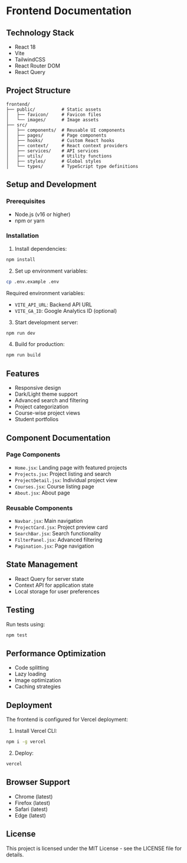 # Frontend Documentation

## Technology Stack
- React 18
- Vite
- TailwindCSS
- React Router DOM
- React Query

## Project Structure
```
frontend/
├── public/          # Static assets
│   ├── favicon/     # Favicon files
│   └── images/      # Image assets
├── src/
│   ├── components/  # Reusable UI components
│   ├── pages/       # Page components
│   ├── hooks/       # Custom React hooks
│   ├── context/     # React context providers
│   ├── services/    # API services
│   ├── utils/       # Utility functions
│   ├── styles/      # Global styles
│   └── types/       # TypeScript type definitions
```

## Setup and Development

### Prerequisites
- Node.js (v16 or higher)
- npm or yarn

### Installation
1. Install dependencies:
```bash
npm install
```

2. Set up environment variables:
```bash
cp .env.example .env
```

Required environment variables:
- `VITE_API_URL`: Backend API URL
- `VITE_GA_ID`: Google Analytics ID (optional)

3. Start development server:
```bash
npm run dev
```

4. Build for production:
```bash
npm run build
```

## Features
- Responsive design
- Dark/Light theme support
- Advanced search and filtering
- Project categorization
- Course-wise project views
- Student portfolios

## Component Documentation

### Page Components
- `Home.jsx`: Landing page with featured projects
- `Projects.jsx`: Project listing and search
- `ProjectDetail.jsx`: Individual project view
- `Courses.jsx`: Course listing page
- `About.jsx`: About page

### Reusable Components
- `Navbar.jsx`: Main navigation
- `ProjectCard.jsx`: Project preview card
- `SearchBar.jsx`: Search functionality
- `FilterPanel.jsx`: Advanced filtering
- `Pagination.jsx`: Page navigation

## State Management
- React Query for server state
- Context API for application state
- Local storage for user preferences

## Testing
Run tests using:
```bash
npm test
```

## Performance Optimization
- Code splitting
- Lazy loading
- Image optimization
- Caching strategies

## Deployment
The frontend is configured for Vercel deployment:

1. Install Vercel CLI:
```bash
npm i -g vercel
```

2. Deploy:
```bash
vercel
```

## Browser Support
- Chrome (latest)
- Firefox (latest)
- Safari (latest)
- Edge (latest)

## License
This project is licensed under the MIT License - see the LICENSE file for details.

